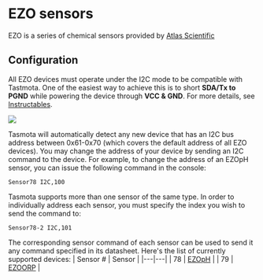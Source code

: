 # EZO sensors

EZO is a series of chemical sensors provided by [Atlas Scientific](https://atlas-scientific.com/)

## Configuration

All EZO devices must operate under the I2C mode to be compatible with Tastmota.  One of the easiest way to achieve this is to short **SDA/Tx to PGND** while powering the device through **VCC & GND**.  For more details, see [Instructables](https://www.instructables.com/UART-AND-I2C-MODE-SWITCHING-FOR-ATLAS-SCIENTIFIC-E/).

<img src="https://myhydropi.com/wp-content/uploads/2016/07/temp-manual-i2c-config.png" />

Tasmota will automatically detect any new device that has an I2C bus address between 0x61-0x70 (which covers the default address of all EZO devices).  You may change the address of your device by sending an I2C command to the device.  For example, to change the address of an EZOpH sensor, you can issue the following command in the console:
```
Sensor78 I2C,100
```

Tasmota supports more than one sensor of the same type.  In order to individually address each sensor, you must specify the index you wish to send the command to:
```
Sensor78-2 I2C,101
```

The corresponding sensor command of each sensor can be used to send it any command specified in its datasheet.  Here's the list of currently supported devices:
| Sensor # | Sensor |
|---|---|
| 78 | [EZOpH](https://atlas-scientific.com/files/pH_EZO_Datasheet.pdf) |
| 79 | [EZOORP](https://atlas-scientific.com/files/ORP_EZO_Datasheet.pdf) |
